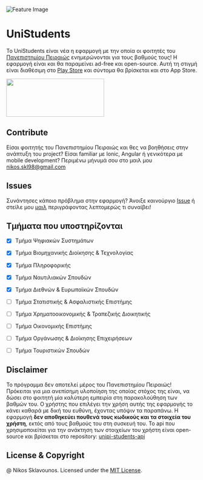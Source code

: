 ![Feature Image](https://user-images.githubusercontent.com/25327910/66042750-04967d00-e526-11e9-818f-c602576b128a.png)

# UniStudents

Το UniStudents είναι νέα η εφαρμογή με την οποία οι φοιτητές του [Πανεπιστημίου Πειραιώς](https://www.unipi.gr/unipi/el/) ενημερώνονται για τους βαθμούς τους! Η εφαρμογή είναι και θα παραμείνει ad-free και open-source. Αυτή τη στιγμή είναι διαθέσιμη στο [Play Store](https://play.google.com/store/apps/details?id=com.unipi.students) και σύντομα θα βρίσκεται και στο App Store.

<a href="https://play.google.com/store/apps/details?id=com.unipi.students"><img src="https://user-images.githubusercontent.com/25327910/66043476-ec276200-e527-11e9-95a4-bf76bbced9ab.png" width="258" height="100"></a>

## Contribute

Είσαι φοιτητής του Πανεπιστημίου Πειραιώς και θες να βοηθήσεις στην ανάπτυξη του project? Είσαι familiar με Ionic, Angular ή γενικότερα με mobile development? Περιμένω μήνυμά σου στο μαιλ μου nikos.skl98@gmail.com

## Issues

Συνάντησες κάποιο πρόβλημα στην εφαρμογή? Άνοιξε καινούργιο [Issue](https://github.com/NickSklA/unistudents/issues) ή στείλε μου [μαιλ](mailto:nikos.skl98@gmail.com) περιγράφοντας λεπτομερώς τι συναίβει! 

## Τμήματα που υποστηρίζονται

- [x] Τμήμα Ψηφιακών Συστημάτων
- [x] Τμήμα Βιομηχανικής Διοίκησης & Τεχνολογίας
- [x] Τμήμα Πληροφορικής
- [x] Τμήμα Ναυτιλιακών Σπουδών
- [x] Τμήμα Διεθνών & Ευρωπαϊκών Σπουδών
- [ ] Τμήμα Στατιστικής & Ασφαλιστικής Επιστήμης
- [ ] Τμήμα Χρηματοοικονομικής & Τραπεζικής Διοικητικής
- [ ] Τμήμα Οικονομικής Επιστήμης
- [ ] Τμήμα Οργάνωσης & Διοίκησης Επιχειρήσεων
- [ ] Τμήμα Τουριστικών Σπουδών


## Disclaimer

Το πρόγραμμα δεν αποτελεί μέρος του Πανεπιστημίου Πειραιώς! Πρόκειται για μια ανεπίσημη υλοποίηση της οποίας στόχος της είναι, να δώσει στο φοιτητή μία καλύτερη εμπειρία στη παρακολούθηση των βαθμών του. Ο χρήστης που επιλέγει την χρήση αυτής της εφαρμογής το κάνει καθαρά με δική του ευθύνη, έχοντας υπόψιν τα παραπάνω. Η εφαρμογή **δεν αποθηκεύει πουθενά τους κωδικούς και τα στοιχεία του χρήστη**, εκτός από τους βαθμούς του στη συσκευή του. Το api που χρησιμοποιείται για την ανάκτηση των στοιχείων του χρήστη είναι open-source και βρίσκεται στο repository: [unipi-students-api](https://github.com/NickSklA/unipi-students-api)

## License & Copyright

@ Nikos Sklavounos. Licensed under the [MIT License](LICENSE).
